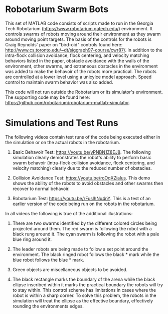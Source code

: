 # Robotarium Swarm Bots
This set of MATLAB code consists of scripts made to run in the Georgia Tech Robotarium (https://www.robotarium.gatech.edu/) environment. It controls swarms of robots moving around their environment as they swarm around moving point targets. The basis of the controls for the robots is Craig Reynolds' paper on "bird-oid" controls found here: http://www.cs.toronto.edu/~dt/siggraph97-course/cwr87/. In addition to the intra-flock collision avoidance, flock centering, and velocity matching behaviors listed in the paper, obstacle avoidance with the walls of the environment, other swarms, and extraneous obstacles in the environment was added to make the behavoir of the robots more practical. The robots are controlled at a lower level using a unicylce model approach. Speed control to maintain swarm behavior was also added. 

This code will not run outside the Robotarium or its simulator's environment. The supporting code may be found here: https://github.com/robotarium/robotarium-matlab-simulator. 

# Simulations and Test Runs
The following videos contain test runs of the code being executed either in the simulation or on the actual robots in the robotarium. 

1. Basic Behavoir Test: https://youtu.be/yPNBN1Z8EJ8. The following simulation clearly demonstrates the robot's ability to perform basic swarm behavoir (intra-flock collision avoidance, flock centering, and velocity matching) clearly due to the reduced number of obstacles.  

2. Collision Avoidance Test: https://youtu.be/roOqXZialus. This demo shows the ability of the robots to avoid obstacles and other swarms then recover to normal behavoir. 

3. Robotarium Test: https://youtu.be/rFuslhNu4nY. This is a test of an earlier version of the code being run on the robots in the robotarium. 

In all videos the following is true of the additional illustrations:

1. There are two swarms identified by the different colored circles being projected around them. The red swarm is following the robot with a black rung around it. The cyan swarm is following the robot with a pale blue ring around it. 

2. The leader robots are being made to follow a set point around the environment. The black ringed robot follows the black * mark while the blue robot follows the blue * mark. 

3. Green objects are miscellaneous objects to be avoided.  

4. The black rectangle marks the boundary of the arena while the black ellipse inscribed within it marks the practical boundary the robots will try to stay within. This control scheme has limitations in cases where the robot is within a sharp corner. To solve this problem, the robots in the simulation will treat the ellipse as the effective boundary, effectively rounding the environments edges. 

